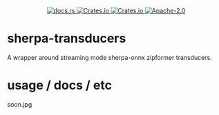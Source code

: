 <p align="center">
  <!-- docs.rs -->
  <a href="https://docs.rs/sherpa-transducers">
    <img alt="docs.rs" src="https://img.shields.io/docsrs/sherpa-transducers?style=flat-square"
  </a>
  <!-- crates.io version -->
  <a href="https://crates.io/crates/sherpa-transducers">
    <img alt="Crates.io" src="https://img.shields.io/crates/v/sherpa-transducers?style=flat-square">
  </a>
  <!-- crates.io downloads -->
  <a href="https://crates.io/crates/sherpa-transducers">
    <img alt="Crates.io" src="https://img.shields.io/crates/d/sherpa-transducers?style=flat-square">
  </a>
  <!-- crates.io license -->
  <a href="./LICENSE">
    <img alt="Apache-2.0" src="https://img.shields.io/crates/l/sherpa-transducers?style=flat-square">
  </a>
</p>

# sherpa-transducers
A wrapper around streaming mode sherpa-onnx zipformer transducers.

# usage / docs / etc
soon.jpg
